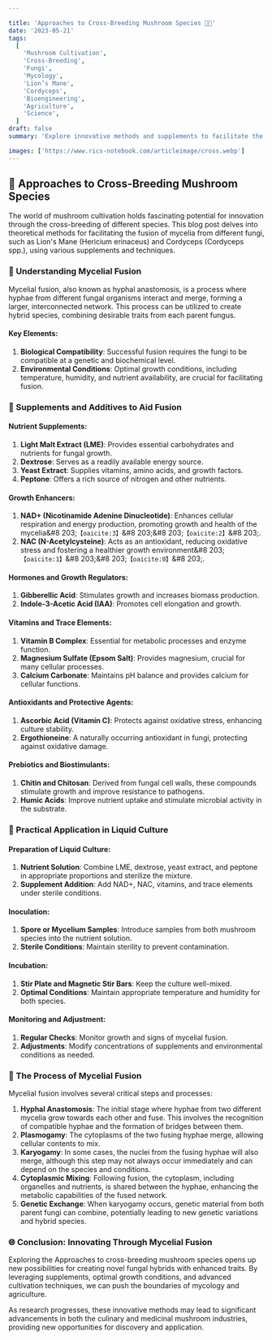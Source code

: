 ```yaml
---

title: 'Approaches to Cross-Breeding Mushroom Species 🍄🔬'
date: '2023-05-21'
tags:
  [
    'Mushroom Cultivation',
    'Cross-Breeding',
    'Fungi',
    'Mycology',
    'Lion’s Mane',
    'Cordyceps',
    'Bioengineering',
    'Agriculture',
    'Science',
  ]
draft: false
summary: 'Explore innovative methods and supplements to facilitate the cross-breeding of mushroom species like Lion’s Mane and Cordyceps. Delve into the science behind mycelial fusion and discover how to create novel fungal hybrids. 🍄🔬'

images: ['https://www.rics-notebook.com/articleimage/cross.webp']
---
```


## 🍄 Approaches to Cross-Breeding Mushroom Species

The world of mushroom cultivation holds fascinating potential for innovation through the cross-breeding of different species. This blog post delves into theoretical methods for facilitating the fusion of mycelia from different fungi, such as Lion's Mane (Hericium erinaceus) and Cordyceps (Cordyceps spp.), using various supplements and techniques.

### 🔬 Understanding Mycelial Fusion

Mycelial fusion, also known as hyphal anastomosis, is a process where hyphae from different fungal organisms interact and merge, forming a larger, interconnected network. This process can be utilized to create hybrid species, combining desirable traits from each parent fungus.

#### **Key Elements**:

1. **Biological Compatibility**: Successful fusion requires the fungi to be compatible at a genetic and biochemical level.
2. **Environmental Conditions**: Optimal growth conditions, including temperature, humidity, and nutrient availability, are crucial for facilitating fusion.

### 🌱 Supplements and Additives to Aid Fusion

#### **Nutrient Supplements**:

1. **Light Malt Extract (LME)**: Provides essential carbohydrates and nutrients for fungal growth.
2. **Dextrose**: Serves as a readily available energy source.
3. **Yeast Extract**: Supplies vitamins, amino acids, and growth factors.
4. **Peptone**: Offers a rich source of nitrogen and other nutrients.

#### **Growth Enhancers**:

1. **NAD+ (Nicotinamide Adenine Dinucleotide)**: Enhances cellular respiration and energy production, promoting growth and health of the mycelia&#8    203;`【oaicite:3】`&#8    203;&#8    203;`【oaicite:2】`&#8    203;.
2. **NAC (N-Acetylcysteine)**: Acts as an antioxidant, reducing oxidative stress and fostering a healthier growth environment&#8    203;`【oaicite:1】`&#8    203;&#8    203;`【oaicite:0】`&#8    203;.

#### **Hormones and Growth Regulators**:

1. **Gibberellic Acid**: Stimulates growth and increases biomass production.
2. **Indole-3-Acetic Acid (IAA)**: Promotes cell elongation and growth.

#### **Vitamins and Trace Elements**:

1. **Vitamin B Complex**: Essential for metabolic processes and enzyme function.
2. **Magnesium Sulfate (Epsom Salt)**: Provides magnesium, crucial for many cellular processes.
3. **Calcium Carbonate**: Maintains pH balance and provides calcium for cellular functions.

#### **Antioxidants and Protective Agents**:

1. **Ascorbic Acid (Vitamin C)**: Protects against oxidative stress, enhancing culture stability.
2. **Ergothioneine**: A naturally occurring antioxidant in fungi, protecting against oxidative damage.

#### **Prebiotics and Biostimulants**:

1. **Chitin and Chitosan**: Derived from fungal cell walls, these compounds stimulate growth and improve resistance to pathogens.
2. **Humic Acids**: Improve nutrient uptake and stimulate microbial activity in the substrate.

### 🧪 Practical Application in Liquid Culture

#### **Preparation of Liquid Culture**:

1. **Nutrient Solution**: Combine LME, dextrose, yeast extract, and peptone in appropriate proportions and sterilize the mixture.
2. **Supplement Addition**: Add NAD+, NAC, vitamins, and trace elements under sterile conditions.

#### **Inoculation**:

1. **Spore or Mycelium Samples**: Introduce samples from both mushroom species into the nutrient solution.
2. **Sterile Conditions**: Maintain sterility to prevent contamination.

#### **Incubation**:

1. **Stir Plate and Magnetic Stir Bars**: Keep the culture well-mixed.
2. **Optimal Conditions**: Maintain appropriate temperature and humidity for both species.

#### **Monitoring and Adjustment**:

1. **Regular Checks**: Monitor growth and signs of mycelial fusion.
2. **Adjustments**: Modify concentrations of supplements and environmental conditions as needed.

### 🔄 The Process of Mycelial Fusion

Mycelial fusion involves several critical steps and processes:

1. **Hyphal Anastomosis**: The initial stage where hyphae from two different mycelia grow towards each other and fuse. This involves the recognition of compatible hyphae and the formation of bridges between them.
2. **Plasmogamy**: The cytoplasms of the two fusing hyphae merge, allowing cellular contents to mix.
3. **Karyogamy**: In some cases, the nuclei from the fusing hyphae will also merge, although this step may not always occur immediately and can depend on the species and conditions.
4. **Cytoplasmic Mixing**: Following fusion, the cytoplasm, including organelles and nutrients, is shared between the hyphae, enhancing the metabolic capabilities of the fused network.
5. **Genetic Exchange**: When karyogamy occurs, genetic material from both parent fungi can combine, potentially leading to new genetic variations and hybrid species.

### 🌐 Conclusion: Innovating Through Mycelial Fusion

Exploring the Approaches to cross-breeding mushroom species opens up new possibilities for creating novel fungal hybrids with enhanced traits. By leveraging supplements, optimal growth conditions, and advanced cultivation techniques, we can push the boundaries of mycology and agriculture.

As research progresses, these innovative methods may lead to significant advancements in both the culinary and medicinal mushroom industries, providing new opportunities for discovery and application.
